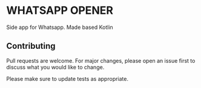 # WHATSAPP OPENER

Side app for Whatsapp. Made based Kotlin

## Contributing
Pull requests are welcome. For major changes, please open an issue first to discuss what you would like to change.

Please make sure to update tests as appropriate.